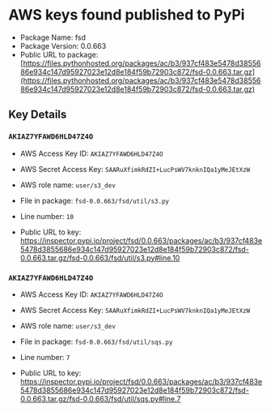 # AWS keys found published to PyPi

* Package Name: fsd
* Package Version: 0.0.663
* Public URL to package: [https://files.pythonhosted.org/packages/ac/b3/937cf483e5478d3855686e934c147d95927023e12d8e184f59b72903c872/fsd-0.0.663.tar.gz](https://files.pythonhosted.org/packages/ac/b3/937cf483e5478d3855686e934c147d95927023e12d8e184f59b72903c872/fsd-0.0.663.tar.gz)

## Key Details

### `AKIAZ7YFAWD6HLD47Z4O`

* AWS Access Key ID: `AKIAZ7YFAWD6HLD47Z4O`
* AWS Secret Access Key: `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` 
* AWS role name: `user/s3_dev`
* File in package: `fsd-0.0.663/fsd/util/s3.py`
* Line number: `10`

* Public URL to key: https://inspector.pypi.io/project/fsd/0.0.663/packages/ac/b3/937cf483e5478d3855686e934c147d95927023e12d8e184f59b72903c872/fsd-0.0.663.tar.gz/fsd-0.0.663/fsd/util/s3.py#line.10



### `AKIAZ7YFAWD6HLD47Z4O`

* AWS Access Key ID: `AKIAZ7YFAWD6HLD47Z4O`
* AWS Secret Access Key: `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` 
* AWS role name: `user/s3_dev`
* File in package: `fsd-0.0.663/fsd/util/sqs.py`
* Line number: `7`

* Public URL to key: https://inspector.pypi.io/project/fsd/0.0.663/packages/ac/b3/937cf483e5478d3855686e934c147d95927023e12d8e184f59b72903c872/fsd-0.0.663.tar.gz/fsd-0.0.663/fsd/util/sqs.py#line.7


